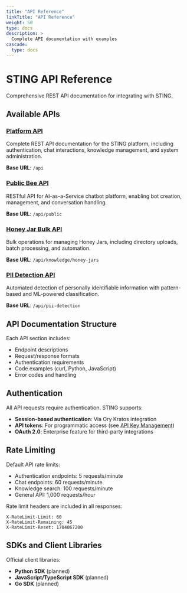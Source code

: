 ```yaml
---
title: "API Reference"
linkTitle: "API Reference"
weight: 50
type: docs
description: >
  Complete API documentation with examples
cascade:
  type: docs
---
```


# STING API Reference

Comprehensive REST API documentation for integrating with STING.

## Available APIs

### [Platform API](api-reference/)
Complete REST API documentation for the STING platform, including authentication, chat interactions, knowledge management, and system administration.

**Base URL**: `/api`

### [Public Bee API](public-bee-api/)
RESTful API for AI-as-a-Service chatbot platform, enabling bot creation, management, and conversation handling.

**Base URL**: `/api/public`

### [Honey Jar Bulk API](honey-jar-bulk-api/)
Bulk operations for managing Honey Jars, including directory uploads, batch processing, and automation.

**Base URL**: `/api/knowledge/honey-jars`

### [PII Detection API](pii-detection-api/)
Automated detection of personally identifiable information with pattern-based and ML-powered classification.

**Base URL**: `/api/pii-detection`

## API Documentation Structure

Each API section includes:
- Endpoint descriptions
- Request/response formats
- Authentication requirements
- Code examples (curl, Python, JavaScript)
- Error codes and handling

## Authentication

All API requests require authentication. STING supports:
- **Session-based authentication**: Via Ory Kratos integration
- **API tokens**: For programmatic access (see [API Key Management](api-reference/#api-key-management-admin-only))
- **OAuth 2.0**: Enterprise feature for third-party integrations

## Rate Limiting

Default API rate limits:
- Authentication endpoints: 5 requests/minute
- Chat endpoints: 60 requests/minute
- Knowledge search: 100 requests/minute
- General API: 1,000 requests/hour

Rate limit headers are included in all responses:
```
X-RateLimit-Limit: 60
X-RateLimit-Remaining: 45
X-RateLimit-Reset: 1704067200
```

## SDKs and Client Libraries

Official client libraries:
- **Python SDK** (planned)
- **JavaScript/TypeScript SDK** (planned)
- **Go SDK** (planned)
